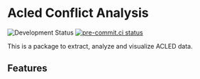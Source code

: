# Acled Conflict Analysis


![Development Status](https://img.shields.io/badge/status-in%20development-orange)
[![pre-commit.ci status](https://results.pre-commit.ci/badge/github/datapartnership/acled-conflict/main.svg)](https://results.pre-commit.ci/latest/github/datapartnership/acled-conflict/main)


This is a package to extract, analyze and visualize ACLED data. 

## Features




<!-- ### Features

- **Data Processing:** Efficiently preprocess and clean raw mobility data.
- **Activity Level Calculation:** Determine activity intensity based on mobility data.
- **Customizable Metrics:** Define and calculate custom mobility metrics tailored to your specific needs.

## License

This project is licensed under the [**Mozilla Public License**](https://opensource.org/license/mpl-2-0/) - see the [LICENSE](LICENSE) file for details. -->
